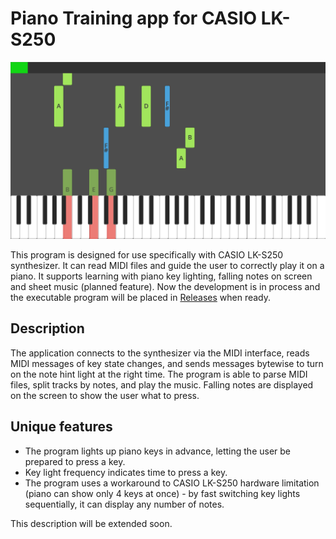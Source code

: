 # Piano Training app for CASIO LK-S250

![Early gameplay](https://github.com/YAGoOaR/Images/blob/main/PianoTrainingApp/gameplay-early.png)

This program is designed for use specifically with CASIO LK-S250 synthesizer. It can read MIDI files and guide the user to correctly play it on a piano. It supports learning with piano key lighting, falling notes on screen and sheet music (planned feature).
Now the development is in process and the executable program will be placed in [Releases](https://github.com/YAGoOaR/PianoTrainingApp/releases) when ready.

## Description

The application connects to the synthesizer via the MIDI interface, reads MIDI messages of key state changes, and sends messages bytewise to turn on the note hint light at the right time. The program is able to parse MIDI files, split tracks by notes, and play the music. Falling notes are displayed on the screen to show the user what to press.

## Unique features

- The program lights up piano keys in advance, letting the user be prepared to press a key.
- Key light frequency indicates time to press a key.
- The program uses a workaround to CASIO LK-S250 hardware limitation (piano can show only 4 keys at once) - by fast switching key lights sequentially, it can display any number of notes.

This description will be extended soon.
